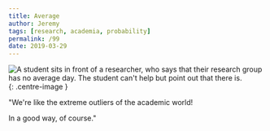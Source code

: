 ```yaml
---
title: Average
author: Jeremy
tags: [research, academia, probability]
permalink: /99
date: 2019-03-29
---
```


![A student sits in front of a researcher, who says that their research group has no average day. The student can't help but point out that there *is*.](https://res.cloudinary.com/dh3hm8pb7/image/upload/c_scale,q_auto:best,w_615/v1535842782/Handwaving/Published/Average.png){: .centre-image }

"We're like the extreme outliers of the academic world!



In a good way, of course."

